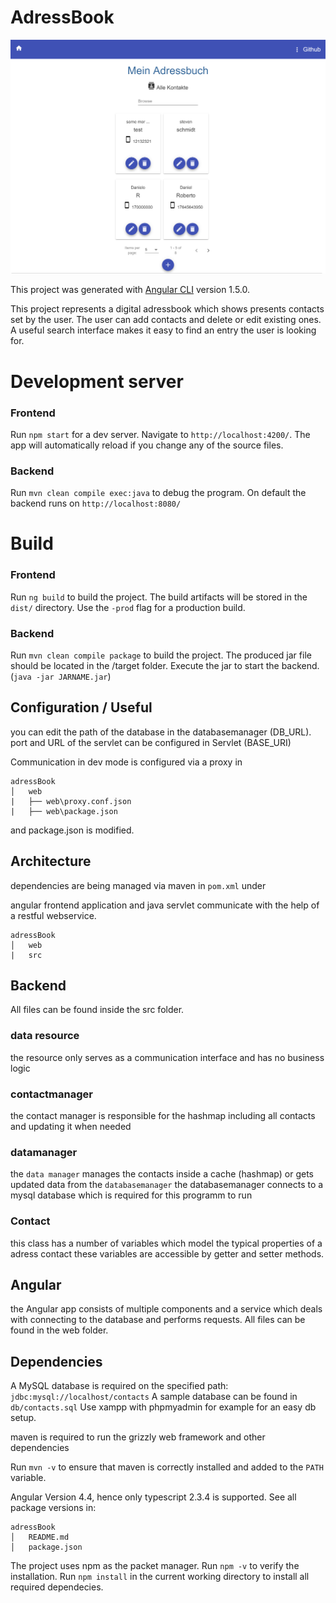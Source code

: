 # AdressBook

 <img src="web/src/assets/localhost_4200_adressDetail_26.png" alt="Interface" style="width: 600px;"/>

This project was generated with [Angular CLI](https://github.com/angular/angular-cli) version 1.5.0.

This project represents a digital adressbook which shows presents contacts set by the user. The user can add contacts and delete or edit existing ones. A useful search interface makes it easy to find an entry the user is looking for.


# Development server

### Frontend
Run `npm start` for a dev server. Navigate to `http://localhost:4200/`. The app will automatically reload if you change any of the source files.

### Backend
Run `mvn clean compile exec:java` to debug the program.
On default the backend runs on `http://localhost:8080/`


# Build

### Frontend
Run `ng build` to build the project. The build artifacts will be stored in the `dist/` directory. Use the `-prod` flag for a production build.

### Backend
Run `mvn clean compile package` to build the project. The produced jar file should be located in the /target folder.
Execute the jar to start the backend. (`java -jar JARNAME.jar`)

<!-- ## Running unit tests

Run `ng test` to execute the unit tests via [Karma](https://karma-runner.github.io).

## Running end-to-end tests

Run `ng e2e` to execute the end-to-end tests via [Protractor](http://www.protractortest.org/). -->

## Configuration / Useful
you can edit the path of the database in the databasemanager (DB_URL).
port and URL of the servlet can be configured in Servlet (BASE_URI)

Communication in dev mode is configured via a proxy in
```
adressBook
│   web
|   ├── web\proxy.conf.json
|   ├── web\package.json
```
and package.json is modified.

## Architecture
dependencies are being managed via maven in `pom.xml` under <dependencies>


angular frontend application and java servlet communicate with the help of a restful webservice.

```
adressBook
│   web
|   src
```

## Backend
All files can be found inside the src folder.

### data resource
the resource only serves as a communication interface and has no business logic

### contactmanager
the contact manager is responsible for the hashmap including all contacts and updating it when needed


### datamanager
the `data manager` manages the contacts inside a cache (hashmap) or gets updated data from the `databasemanager`
the databasemanager  connects to a mysql database which is required for this programm to run


### Contact
this class has a number of variables which model the typical properties of a adress contact
these variables are accessible by getter and setter methods.

## Angular
the Angular app consists of multiple components and a service which deals with connecting to the database and performs requests.
All files can be found in the web folder.



## Dependencies
A MySQL database is required on the specified path: `jdbc:mysql://localhost/contacts`
A sample database can be found in `db/contacts.sql`
Use xampp with phpmyadmin for example for an easy db setup.

maven is required to run the grizzly web framework and other dependencies

Run `mvn -v` to ensure that maven is correctly installed and added to the `PATH` variable.

Angular Version 4.4, hence only typescript 2.3.4 is supported. See all package versions in:
```
adressBook
│   README.md
│   package.json  
```
The project uses npm as the packet manager.
 Run `npm -v` to verify the installation.
 Run `npm install` in the current working directory to install all required dependecies.
